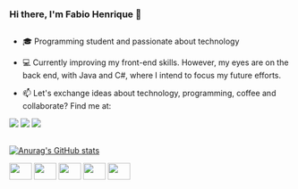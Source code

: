 ### Hi there, I'm Fabio Henrique 👋
##

- 🎓 Programming student and passionate about technology

- 💻 Currently improving my front-end skills. However, my eyes are on the back end, with Java and C#, where I intend to focus my future efforts.

- 📫 Let's exchange ideas about technology, programming, coffee and collaborate? Find me at:


<div>
  <a href="https://www.linkedin.com/in/fabio-henrique-s-87a11619a/?originalSubdomain=br" target= "_blank"><img src="https://img.shields.io/badge/LinkedIn-0077B5?style=for-the-badge&logo=linkedin&logoColor=white" target= "_blank"></a>
  <a href="https://www.instagram.com/henrique_fhsilva/?igsh=bDU1bzVkMjV0MzBn" target="_blank"><img src="https://img.shields.io/badge/Instagram-E4405F?style=for-the-badge&logo=instagram&logoColor=white" target="_blank"></a>
  <a href="mailto: fabiosilva5210@gmail.com" target="_blank"><img src="https://img.shields.io/badge/Gmail-D14836?style=for-the-badge&logo=gmail&logoColor=white" target="_blank"></a>
</div>

##

[![Anurag's GitHub stats](https://github-readme-stats.vercel.app/api?username=FH-Silva&show_icons=true&theme=tokyonight)]([https://github.com/anuraghazra/github-readme-stats](https://github.com/FH-Silva))

<div>
  <img src="https://cdn.jsdelivr.net/gh/devicons/devicon@latest/icons/java/java-original-wordmark.svg" height="30" width="40"/>
  <img src="https://cdn.jsdelivr.net/gh/devicons/devicon@latest/icons/csharp/csharp-original.svg" height="30" width="40"/>
  <img src="https://cdn.jsdelivr.net/gh/devicons/devicon@latest/icons/javascript/javascript-original.svg" height="30" width="40"/>
  <img src="https://cdn.jsdelivr.net/gh/devicons/devicon@latest/icons/html5/html5-original.svg" height="30" width="40"/>
  <img src="https://cdn.jsdelivr.net/gh/devicons/devicon@latest/icons/css3/css3-original.svg" height="30" width="40"/>
</div
